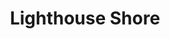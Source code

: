---
layout: product
product_id: 7028048068670
id: 7028048068670
title: Lighthouse Shore
body_html: >-
  <p>Taken on the shoreline of Lighthouse Park during the summer of 2021.</p>

  <p>We hiked around lighthouse park eventually getting back to the quiet and uncrowded part of the park. This spot along the shoreline was one of my favourite places I used to go while living in Vancouver.</p>

  <p> </p>
vendor: Connell McCarthy
product_type: Posters, Prints, & Visual Artwork
created_at: 2022-07-22T10:43:05-04:00
handle: lighthouse-shore
updated_at: 2024-09-17T04:04:54-04:00
published_at: 2022-07-22T10:49:12-04:00
template_suffix: ""
published_scope: global
tags: batch-06, coast, ocean, water
status: active
admin_graphql_api_id: gid://shopify/Product/7028048068670
variants:
  - product_id: 7028048068670
    id: 39813076910142
    title: 8x10" / Full Colour
    price: "35.00"
    position: 1
    inventory_policy: continue
    compare_at_price: null
    option1: 8x10"
    option2: Full Colour
    option3: null
    created_at: 2022-07-22T10:43:05-04:00
    updated_at: 2023-10-27T20:29:40-04:00
    taxable: true
    barcode: null
    fulfillment_service: manual
    grams: 208
    inventory_management: shopify
    requires_shipping: true
    sku: CM-PP-B6-09-XXS-FC
    weight: 0.208
    weight_unit: kg
    inventory_item_id: 41908881293374
    inventory_quantity: 100
    old_inventory_quantity: 100
    admin_graphql_api_id: gid://shopify/ProductVariant/39813076910142
    image_id: 29499667578942
  - product_id: 7028048068670
    id: 39813076942910
    title: 8x10" / Black & White
    price: "35.00"
    position: 2
    inventory_policy: continue
    compare_at_price: null
    option1: 8x10"
    option2: Black & White
    option3: null
    created_at: 2022-07-22T10:43:05-04:00
    updated_at: 2023-10-27T20:29:40-04:00
    taxable: true
    barcode: null
    fulfillment_service: manual
    grams: 208
    inventory_management: shopify
    requires_shipping: true
    sku: CM-PP-B6-09-XXS-FC
    weight: 0.208
    weight_unit: kg
    inventory_item_id: 41908881326142
    inventory_quantity: 100
    old_inventory_quantity: 100
    admin_graphql_api_id: gid://shopify/ProductVariant/39813076942910
    image_id: 29499667546174
  - product_id: 7028048068670
    id: 39813076975678
    title: 8.5x11" / Full Colour
    price: "35.00"
    position: 3
    inventory_policy: continue
    compare_at_price: null
    option1: 8.5x11"
    option2: Full Colour
    option3: null
    created_at: 2022-07-22T10:43:05-04:00
    updated_at: 2023-10-27T20:29:40-04:00
    taxable: true
    barcode: null
    fulfillment_service: manual
    grams: 208
    inventory_management: shopify
    requires_shipping: true
    sku: CM-PP-B6-09-XS-FC
    weight: 0.208
    weight_unit: kg
    inventory_item_id: 41908881358910
    inventory_quantity: 100
    old_inventory_quantity: 100
    admin_graphql_api_id: gid://shopify/ProductVariant/39813076975678
    image_id: 29499667578942
  - product_id: 7028048068670
    id: 39813077008446
    title: 8.5x11" / Black & White
    price: "35.00"
    position: 4
    inventory_policy: continue
    compare_at_price: null
    option1: 8.5x11"
    option2: Black & White
    option3: null
    created_at: 2022-07-22T10:43:05-04:00
    updated_at: 2023-10-27T20:29:40-04:00
    taxable: true
    barcode: null
    fulfillment_service: manual
    grams: 208
    inventory_management: shopify
    requires_shipping: true
    sku: CM-PP-B6-09-XS-BW
    weight: 0.208
    weight_unit: kg
    inventory_item_id: 41908881391678
    inventory_quantity: 100
    old_inventory_quantity: 100
    admin_graphql_api_id: gid://shopify/ProductVariant/39813077008446
    image_id: 29499667546174
  - product_id: 7028048068670
    id: 39813077041214
    title: 13x19" / Full Colour
    price: "40.00"
    position: 5
    inventory_policy: continue
    compare_at_price: null
    option1: 13x19"
    option2: Full Colour
    option3: null
    created_at: 2022-07-22T10:43:05-04:00
    updated_at: 2023-10-27T20:29:40-04:00
    taxable: true
    barcode: null
    fulfillment_service: manual
    grams: 208
    inventory_management: shopify
    requires_shipping: true
    sku: CM-PP-B6-09-S-FC
    weight: 0.208
    weight_unit: kg
    inventory_item_id: 41908881424446
    inventory_quantity: 100
    old_inventory_quantity: 100
    admin_graphql_api_id: gid://shopify/ProductVariant/39813077041214
    image_id: 29499667578942
  - product_id: 7028048068670
    id: 39813077073982
    title: 13x19" / Black & White
    price: "40.00"
    position: 6
    inventory_policy: continue
    compare_at_price: null
    option1: 13x19"
    option2: Black & White
    option3: null
    created_at: 2022-07-22T10:43:05-04:00
    updated_at: 2023-10-27T20:29:40-04:00
    taxable: true
    barcode: null
    fulfillment_service: manual
    grams: 208
    inventory_management: shopify
    requires_shipping: true
    sku: CM-PP-B6-09-S-BW
    weight: 0.208
    weight_unit: kg
    inventory_item_id: 41908881457214
    inventory_quantity: 100
    old_inventory_quantity: 100
    admin_graphql_api_id: gid://shopify/ProductVariant/39813077073982
    image_id: 29499667546174
  - product_id: 7028048068670
    id: 39813077106750
    title: 16x20" / Full Colour
    price: "50.00"
    position: 7
    inventory_policy: continue
    compare_at_price: null
    option1: 16x20"
    option2: Full Colour
    option3: null
    created_at: 2022-07-22T10:43:05-04:00
    updated_at: 2023-10-27T20:29:40-04:00
    taxable: true
    barcode: null
    fulfillment_service: manual
    grams: 208
    inventory_management: shopify
    requires_shipping: true
    sku: CM-PP-B6-09-M-FC
    weight: 0.208
    weight_unit: kg
    inventory_item_id: 41908881489982
    inventory_quantity: 100
    old_inventory_quantity: 100
    admin_graphql_api_id: gid://shopify/ProductVariant/39813077106750
    image_id: 29499667578942
  - product_id: 7028048068670
    id: 39813077139518
    title: 16x20" / Black & White
    price: "50.00"
    position: 8
    inventory_policy: continue
    compare_at_price: null
    option1: 16x20"
    option2: Black & White
    option3: null
    created_at: 2022-07-22T10:43:05-04:00
    updated_at: 2023-10-27T20:29:40-04:00
    taxable: true
    barcode: null
    fulfillment_service: manual
    grams: 208
    inventory_management: shopify
    requires_shipping: true
    sku: CM-PP-B6-09-M-BW
    weight: 0.208
    weight_unit: kg
    inventory_item_id: 41908881522750
    inventory_quantity: 100
    old_inventory_quantity: 100
    admin_graphql_api_id: gid://shopify/ProductVariant/39813077139518
    image_id: 29499667546174
  - product_id: 7028048068670
    id: 39813077172286
    title: 20x24" / Full Colour
    price: "60.00"
    position: 9
    inventory_policy: continue
    compare_at_price: null
    option1: 20x24"
    option2: Full Colour
    option3: null
    created_at: 2022-07-22T10:43:05-04:00
    updated_at: 2023-10-27T20:29:40-04:00
    taxable: true
    barcode: null
    fulfillment_service: manual
    grams: 208
    inventory_management: shopify
    requires_shipping: true
    sku: CM-PP-B6-09-L-FC
    weight: 0.208
    weight_unit: kg
    inventory_item_id: 41908881555518
    inventory_quantity: 100
    old_inventory_quantity: 100
    admin_graphql_api_id: gid://shopify/ProductVariant/39813077172286
    image_id: 29499667578942
  - product_id: 7028048068670
    id: 39813077205054
    title: 20x24" / Black & White
    price: "60.00"
    position: 10
    inventory_policy: continue
    compare_at_price: null
    option1: 20x24"
    option2: Black & White
    option3: null
    created_at: 2022-07-22T10:43:05-04:00
    updated_at: 2023-10-27T20:29:40-04:00
    taxable: true
    barcode: null
    fulfillment_service: manual
    grams: 208
    inventory_management: shopify
    requires_shipping: true
    sku: CM-PP-B6-09-L-BW
    weight: 0.208
    weight_unit: kg
    inventory_item_id: 41908881588286
    inventory_quantity: 100
    old_inventory_quantity: 100
    admin_graphql_api_id: gid://shopify/ProductVariant/39813077205054
    image_id: 29499667546174
  - product_id: 7028048068670
    id: 39813077237822
    title: 20x30" / Full Colour
    price: "70.00"
    position: 11
    inventory_policy: continue
    compare_at_price: null
    option1: 20x30"
    option2: Full Colour
    option3: null
    created_at: 2022-07-22T10:43:05-04:00
    updated_at: 2023-10-27T20:29:40-04:00
    taxable: true
    barcode: null
    fulfillment_service: manual
    grams: 208
    inventory_management: shopify
    requires_shipping: true
    sku: CM-PP-B6-09-XL-FC
    weight: 0.208
    weight_unit: kg
    inventory_item_id: 41908881621054
    inventory_quantity: 100
    old_inventory_quantity: 100
    admin_graphql_api_id: gid://shopify/ProductVariant/39813077237822
    image_id: 29499667578942
  - product_id: 7028048068670
    id: 39813077270590
    title: 20x30" / Black & White
    price: "70.00"
    position: 12
    inventory_policy: continue
    compare_at_price: null
    option1: 20x30"
    option2: Black & White
    option3: null
    created_at: 2022-07-22T10:43:05-04:00
    updated_at: 2023-10-27T20:29:40-04:00
    taxable: true
    barcode: null
    fulfillment_service: manual
    grams: 208
    inventory_management: shopify
    requires_shipping: true
    sku: CM-PP-B6-09-XL-BW
    weight: 0.208
    weight_unit: kg
    inventory_item_id: 41908881653822
    inventory_quantity: 100
    old_inventory_quantity: 100
    admin_graphql_api_id: gid://shopify/ProductVariant/39813077270590
    image_id: 29499667546174
  - product_id: 7028048068670
    id: 39813077303358
    title: 24x36" / Full Colour
    price: "90.00"
    position: 13
    inventory_policy: continue
    compare_at_price: null
    option1: 24x36"
    option2: Full Colour
    option3: null
    created_at: 2022-07-22T10:43:05-04:00
    updated_at: 2023-10-27T20:29:40-04:00
    taxable: true
    barcode: null
    fulfillment_service: manual
    grams: 208
    inventory_management: shopify
    requires_shipping: true
    sku: CM-PP-B6-09-XXL-FC
    weight: 0.208
    weight_unit: kg
    inventory_item_id: 41908881686590
    inventory_quantity: 100
    old_inventory_quantity: 100
    admin_graphql_api_id: gid://shopify/ProductVariant/39813077303358
    image_id: 29499667578942
  - product_id: 7028048068670
    id: 39813077336126
    title: 24x36" / Black & White
    price: "90.00"
    position: 14
    inventory_policy: continue
    compare_at_price: null
    option1: 24x36"
    option2: Black & White
    option3: null
    created_at: 2022-07-22T10:43:05-04:00
    updated_at: 2023-10-27T20:29:40-04:00
    taxable: true
    barcode: null
    fulfillment_service: manual
    grams: 208
    inventory_management: shopify
    requires_shipping: true
    sku: CM-PP-B6-09-XXL-BW
    weight: 0.208
    weight_unit: kg
    inventory_item_id: 41908881719358
    inventory_quantity: 100
    old_inventory_quantity: 100
    admin_graphql_api_id: gid://shopify/ProductVariant/39813077336126
    image_id: 29499667546174
  - product_id: 7028048068670
    id: 39813077368894
    title: 30x40" / Full Colour
    price: "100.00"
    position: 15
    inventory_policy: continue
    compare_at_price: null
    option1: 30x40"
    option2: Full Colour
    option3: null
    created_at: 2022-07-22T10:43:05-04:00
    updated_at: 2023-10-27T20:29:40-04:00
    taxable: true
    barcode: null
    fulfillment_service: manual
    grams: 208
    inventory_management: shopify
    requires_shipping: true
    sku: CM-PP-B6-09-XXXL-FC
    weight: 0.208
    weight_unit: kg
    inventory_item_id: 41908881752126
    inventory_quantity: 100
    old_inventory_quantity: 100
    admin_graphql_api_id: gid://shopify/ProductVariant/39813077368894
    image_id: 29499667578942
  - product_id: 7028048068670
    id: 39813077401662
    title: 30x40" / Black & White
    price: "100.00"
    position: 16
    inventory_policy: continue
    compare_at_price: null
    option1: 30x40"
    option2: Black & White
    option3: null
    created_at: 2022-07-22T10:43:05-04:00
    updated_at: 2023-10-27T20:29:40-04:00
    taxable: true
    barcode: null
    fulfillment_service: manual
    grams: 208
    inventory_management: shopify
    requires_shipping: true
    sku: CM-PP-B6-09-XXXL-BW
    weight: 0.208
    weight_unit: kg
    inventory_item_id: 41908881784894
    inventory_quantity: 100
    old_inventory_quantity: 100
    admin_graphql_api_id: gid://shopify/ProductVariant/39813077401662
    image_id: 29499667546174
options:
  - product_id: 7028048068670
    id: 9035190534206
    name: Size
    position: 1
    values:
      - 8x10"
      - 8.5x11"
      - 13x19"
      - 16x20"
      - 20x24"
      - 20x30"
      - 24x36"
      - 30x40"
  - product_id: 7028048068670
    id: 9035190566974
    name: Color
    position: 2
    values:
      - Full Colour
      - Black & White
images:
  - id: 29499667578942
    alt: null
    position: 1
    product_id: 7028048068670
    created_at: 2022-07-22T10:45:04-04:00
    updated_at: 2022-07-22T10:45:26-04:00
    admin_graphql_api_id: gid://shopify/ProductImage/29499667578942
    width: 1000
    height: 1500
    src: https://cdn.shopify.com/s/files/1/1624/2355/products/lighthouse-shore-colour.jpg?v=1658501126
    variant_ids:
      - 39813076910142
      - 39813076975678
      - 39813077041214
      - 39813077106750
      - 39813077172286
      - 39813077237822
      - 39813077303358
      - 39813077368894
  - id: 29499667546174
    alt: null
    position: 2
    product_id: 7028048068670
    created_at: 2022-07-22T10:45:04-04:00
    updated_at: 2022-07-22T10:45:26-04:00
    admin_graphql_api_id: gid://shopify/ProductImage/29499667546174
    width: 1000
    height: 1500
    src: https://cdn.shopify.com/s/files/1/1624/2355/products/lighthouse-shore-bw.jpg?v=1658501126
    variant_ids:
      - 39813076942910
      - 39813077008446
      - 39813077073982
      - 39813077139518
      - 39813077205054
      - 39813077270590
      - 39813077336126
      - 39813077401662
  - id: 29499667611710
    alt: null
    position: 3
    product_id: 7028048068670
    created_at: 2022-07-22T10:45:04-04:00
    updated_at: 2022-07-22T10:45:06-04:00
    admin_graphql_api_id: gid://shopify/ProductImage/29499667611710
    width: 2000
    height: 1800
    src: https://cdn.shopify.com/s/files/1/1624/2355/products/PAR_02_0001_6559f2db-fd50-464e-9509-06164f6e2e8a.png?v=1658501106
    variant_ids: []
  - id: 29846606643262
    alt: null
    position: 4
    product_id: 7028048068670
    created_at: 2022-11-23T19:58:53-05:00
    updated_at: 2022-11-23T19:58:55-05:00
    admin_graphql_api_id: gid://shopify/ProductImage/29846606643262
    width: 1528
    height: 2291
    src: https://cdn.shopify.com/s/files/1/1624/2355/products/LighthouseShore_Colour.jpg?v=1669251535
    variant_ids: []
image:
  id: 29499667578942
  alt: null
  position: 1
  product_id: 7028048068670
  created_at: 2022-07-22T10:45:04-04:00
  updated_at: 2022-07-22T10:45:26-04:00
  admin_graphql_api_id: gid://shopify/ProductImage/29499667578942
  width: 1000
  height: 1500
  src: https://cdn.shopify.com/s/files/1/1624/2355/products/lighthouse-shore-colour.jpg?v=1658501126
  variant_ids:
    - 39813076910142
    - 39813076975678
    - 39813077041214
    - 39813077106750
    - 39813077172286
    - 39813077237822
    - 39813077303358
    - 39813077368894

---